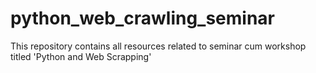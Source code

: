 # python_web_crawling_seminar
This repository contains all resources related to seminar cum workshop titled 'Python and Web Scrapping'
